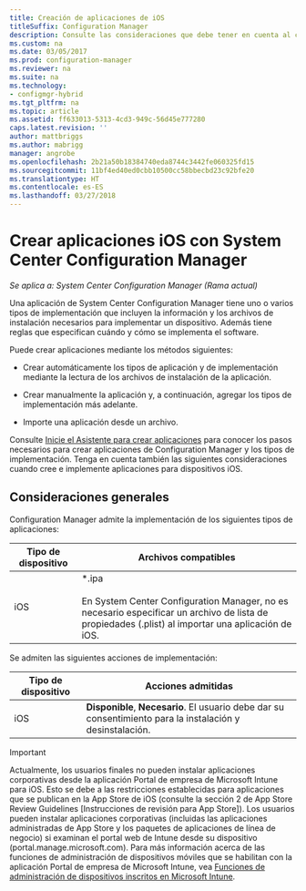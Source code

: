 ```yaml
---
title: Creación de aplicaciones de iOS
titleSuffix: Configuration Manager
description: Consulte las consideraciones que debe tener en cuenta al crear e implementar aplicaciones para dispositivos iOS.
ms.custom: na
ms.date: 03/05/2017
ms.prod: configuration-manager
ms.reviewer: na
ms.suite: na
ms.technology:
- configmgr-hybrid
ms.tgt_pltfrm: na
ms.topic: article
ms.assetid: ff633013-5313-4cd3-949c-56d45e777280
caps.latest.revision: ''
author: mattbriggs
ms.author: mabrigg
manager: angrobe
ms.openlocfilehash: 2b21a50b18384740eda8744c3442fe060325fd15
ms.sourcegitcommit: 11bf4ed40ed0cbb10500cc58bbecbd23c92bfe20
ms.translationtype: HT
ms.contentlocale: es-ES
ms.lasthandoff: 03/27/2018
---
```

# <a name="create-ios-applications-with-system-center-configuration-manager"></a>Crear aplicaciones iOS con System Center Configuration Manager

*Se aplica a: System Center Configuration Manager (Rama actual)*

Una aplicación de System Center Configuration Manager tiene uno o varios tipos de implementación que incluyen la información y los archivos de instalación necesarios para implementar un dispositivo. Además tiene reglas que especifican cuándo y cómo se implementa el software.  

 Puede crear aplicaciones mediante los métodos siguientes:  

-   Crear automáticamente los tipos de aplicación y de implementación mediante la lectura de los archivos de instalación de la aplicación.  

-   Crear manualmente la aplicación y, a continuación, agregar los tipos de implementación más adelante.  

-   Importe una aplicación desde un archivo.  

Consulte [Inicie el Asistente para crear aplicaciones](../../apps/deploy-use/create-applications.md#start-the-create-application-wizard) para conocer los pasos necesarios para crear aplicaciones de Configuration Manager y los tipos de implementación. Tenga en cuenta también las siguientes consideraciones cuando cree e implemente aplicaciones para dispositivos iOS.  

## <a name="general-considerations"></a>Consideraciones generales  
 Configuration Manager admite la implementación de los siguientes tipos de aplicaciones:  

|Tipo de dispositivo|Archivos compatibles|  
|-----------------|---------------------|  
|iOS|*.ipa<br /><br /> En System Center Configuration Manager, no es necesario especificar un archivo de lista de propiedades (.plist) al importar una aplicación de iOS.|  

 Se admiten las siguientes acciones de implementación:  

|Tipo de dispositivo|Acciones admitidas|  
|-----------------|-----------------------|  
|iOS|**Disponible**, **Necesario**. El usuario debe dar su consentimiento para la instalación y desinstalación.

> [!IMPORTANT]  
>  Actualmente, los usuarios finales no pueden instalar aplicaciones corporativas desde la aplicación Portal de empresa de Microsoft Intune para iOS. Esto se debe a las restricciones establecidas para aplicaciones que se publican en la App Store de iOS (consulte la sección 2 de App Store Review Guidelines [Instrucciones de revisión para App Store]). Los usuarios pueden instalar aplicaciones corporativas (incluidas las aplicaciones administradas de App Store y los paquetes de aplicaciones de línea de negocio) si examinan el portal web de Intune desde su dispositivo (portal.manage.microsoft.com). Para más información acerca de las funciones de administración de dispositivos móviles que se habilitan con la aplicación Portal de empresa de Microsoft Intune, vea [Funciones de administración de dispositivos inscritos en Microsoft Intune](https://technet.microsoft.com/library/dn600287.aspx).  

